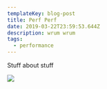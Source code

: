 ```yaml
---
templateKey: blog-post
title: Perf Perf
date: 2019-03-22T23:59:53.644Z
description: wrum wrum
tags:
  - performance
---
```


Stuff about stuff

![](/assets/another-look-at-performance.png)
